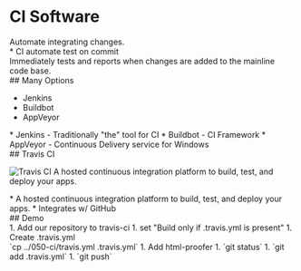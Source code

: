 # CI Software

<section>
Automate integrating changes.
<aside class="notes">
* CI automate test on commit
</aside>
</section>
<!-- -->

<section>
Immediately tests and reports when changes are added to the mainline code base.
<aside class="notes">
</aside>
</section>
<!-- -->

<section>
## Many Options

* Jenkins
* Buildbot
* AppVeyor

<aside class="notes">
* Jenkins - Traditionally "the" tool for CI
* Buildbot - CI Framework
* AppVeyor - Continuous Delivery service for Windows
</aside>
</section>
<!-- -->

<section>
## Travis CI

![Travis CI](https://cdn.travis-ci.com/images/logos/TravisCI-Mascot-1-61693e8ade8a553878c2307f0c08749d.svg)
A hosted continuous integration platform to build, test, and deploy your apps.

<aside class="notes">
* A hosted continuous integration platform to build, test, and deploy your apps.
* Integrates w/ GitHub
</aside>
</section>
<!-- -->

<section>
## Demo

<aside class="notes">
1. Add our repository to travis-ci
1. set "Build only if .travis.yml is present"
1. Create .travis.yml<br/>`cp ../050-ci/travis.yml .travis.yml`
1. Add html-proofer
1. `git status`
1. `git add .travis.yml`
1. `git push`

</aside>
</section>
<!-- -->

<!--
* [Buildbot](http://buildbot.net/)y2y
* [AppVeyor](https://www.appveyor.com/)
-->
